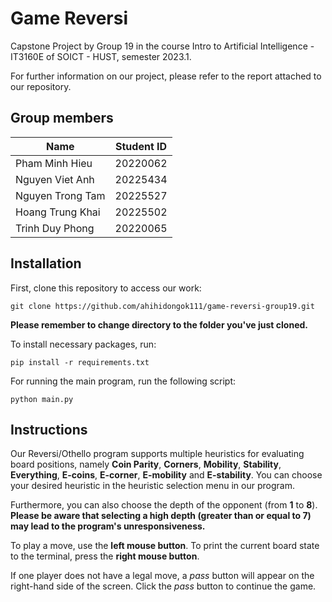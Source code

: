 # Game Reversi
Capstone Project by Group 19 in the course Intro to Artificial Intelligence - IT3160E of SOICT - HUST, semester 2023.1.

For further information on our project, please refer to the report attached to our repository.

## Group members

|       Name       | Student ID|
| ---------------- | --------- |
| Pham Minh Hieu   | 20220062  |
| Nguyen Viet Anh  | 20225434  |
| Nguyen Trong Tam | 20225527  |
| Hoang Trung Khai | 20225502  |
| Trinh Duy Phong  | 20220065  |

## Installation
First, clone this repository to access our work:
```
git clone https://github.com/ahihidongok111/game-reversi-group19.git
```
**Please remember to change directory to the folder you've just cloned.**

To install necessary packages, run:
```
pip install -r requirements.txt
```
For running the main program, run the following script:
```
python main.py
```

## Instructions
Our Reversi/Othello program supports multiple heuristics for evaluating board positions, namely **Coin Parity**, **Corners**, **Mobility**, **Stability**, **Everything**, **E-coins**, **E-corner**, **E-mobility** and **E-stability**. You can choose your desired heuristic in the heuristic selection menu in our program.

Furthermore, you can also choose the depth of the opponent (from **1** to **8**). **Please be aware that selecting a high depth (greater than or equal to 7) may lead to the program's unresponsiveness.**

To play a move, use the **left mouse button**. To print the current board state to the terminal, press the **right mouse button**.

If one player does not have a legal move, a _pass_ button will appear on the right-hand side of the screen. Click the _pass_ button to continue the game.
